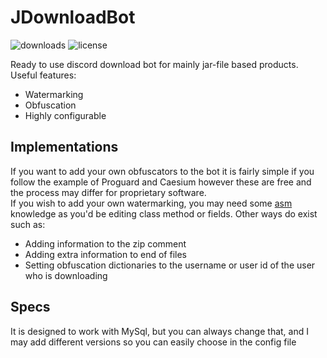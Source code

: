 # JDownloadBot
![downloads](https://img.shields.io/github/downloads/darklol9/JDownloadBot/total.svg)
![license](https://img.shields.io/github/license/darklol9/JDownloadBot)

Ready to use discord download bot for mainly jar-file based products.\
Useful features:
- Watermarking
- Obfuscation
- Highly configurable

## Implementations
If you want to add your own obfuscators to the bot it is fairly simple if you follow the example of Proguard and Caesium however these are free and the process may differ for proprietary software.\
If you wish to add your own watermarking, you may need some [asm](https://asm.ow2.io/) knowledge as you'd be editing class method or fields. Other ways do exist such as:
- Adding information to the zip comment
- Adding extra information to end of files
- Setting obfuscation dictionaries to the username or user id of the user who is downloading

## Specs
It is designed to work with MySql, but you can always change that, and I may add different versions so you can easily choose in the config file
